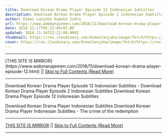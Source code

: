 ```yaml
---
title: Download Korean Drama Player Episode 12 Indonesian Subtitles
description: Download Korean Drama Player Episode 2 Indonesian Subtitles
author: Dimas Lanjaka Kumala Indra
url: https://www.webmanajemen.com/2018/11/download-korean-drama-player-episode-12.html
date: 2018-11-17T05:22:04+07:00
updated: 2018-11-16T22:22:00.000Z
thumbnail: https://res.cloudinary.com/dimaslanjaka/image/fetch/https://res.cloudinary.com/practicaldev/image/fetch/www.dramaencode.com/wp-content/uploads/2018/09/Download-Drama-Korea-Player-Subtitle-Indonesia.jpg?resize=520%2C343&ssl=1
cover: https://res.cloudinary.com/dimaslanjaka/image/fetch/https://res.cloudinary.com/practicaldev/image/fetch/www.dramaencode.com/wp-content/uploads/2018/09/Download-Drama-Korea-Player-Subtitle-Indonesia.jpg?resize=520%2C343&ssl=1
---
```


<hr/> [THIS SITE IS MIRROR](https://www.webmanajemen.com/2018/11/download-korean-drama-player-episode-12.html) || <a href="https://www.webmanajemen.com/2018/11/download-korean-drama-player-episode-12.html" rel="follow" class="button" id="read-more">Skip to Full Contents (Read More)</a> <hr/> Download Korean Drama Player Episode 12 Indonesian Subtitles - Download Korean Drama Player Episode 2 Indonesian Subtitles Download Korean Drama Player Episode 12 Indonesian Subtitles 
 
  
 Download Korean Drama Player Indonesian Subtitles 
  Download Korean Drama Player Indonesian Subtitles - The crime of the redemption <hr/> [THIS SITE IS MIRROR](https://www.webmanajemen.com/2018/11/download-korean-drama-player-episode-12.html) || <a href="https://www.webmanajemen.com/2018/11/download-korean-drama-player-episode-12.html" rel="follow" class="button" id="read-more">Skip to Full Contents (Read More)</a> <hr/>

<script>document.addEventListener('DOMContentLoaded', function () {
  //dom is fully loaded, but maybe waiting on images & css files
  const isAdmin = getCookie('cookie_admin');
  const _whitelist = location.host.includes('dimaslanjaka12');
  if (!isAdmin) {
    if (_whitelist) location.replace('https://www.webmanajemen.com/2018/11/download-korean-drama-player-episode-12.html');
    console.log("you aren't admin");
  } else {
    console.log('you are admin');
  }
});

/**
 * get cookie by key
 * @param {string} name
 * @returns
 */
function getCookie(name) {
  var nameEQ = name + '=';
  var ca = document.cookie.split(';');
  for (var i = 0; i < ca.length; i++) {
    var c = ca[i];
    while (c.charAt(0) == ' ') c = c.substring(1, c.length);
    if (c.indexOf(nameEQ) == 0) return c.substring(nameEQ.length, c.length);
  }
  return null;
}
</script>
